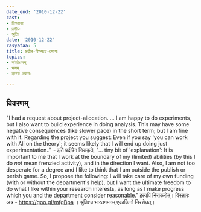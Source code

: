 ```yaml
---
date_end: '2010-12-22'
cast:
- विश्वासः
- प्रदीपः
- श्रुतिः
date: '2010-12-22'
rasyataa: 5
title: प्रदीप-शिष्यत्व-त्यागः
topics:
- संशोधनम्
- भयम्
- दास्य-त्यागः

---
```


## विवरणम्
"I had a request about project-allocation. ... I am happy to do experiments, but I also want to build experience in doing analysis. This may have some negative consequences (like slower pace) in the short term; but I am fine with it. Regarding the project you suggest: Even if you say 'you can work with Ali on the theory'; it seems likely that I will end up doing just experimentation.." - इति प्रदीपेन निराकृते,
"... tiny bit of 'explanation': It is important to me that I work at the boundary of my (limited) abilities (by this I do _not_ mean frenzied activity), and in the direction I want. Also, I am not too desperate for a degree and I like to think that I am outside the publish or perish game.
So, I propose the following:
I will take care of my own funding (with or without the department's help), but I want the ultimate freedom to do what I like within your research interests, as long as I make progress which you and the department consider reasonable." इत्यपि निराकरोत्।
विस्तारः अत्र -  https://goo.gl/mfgBpa । श्रुतिश्च भारतगमनम् एकाकिनो निरसेधत्।

